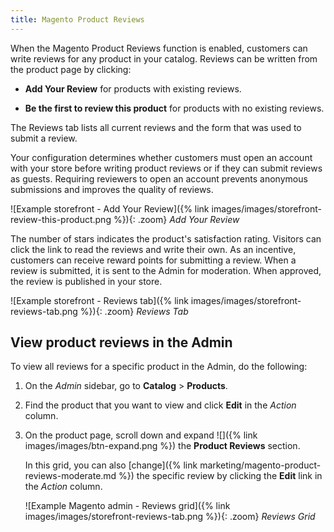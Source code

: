 ```yaml
---
title: Magento Product Reviews
---
```


When the Magento Product Reviews function is enabled, customers can write reviews for any product in your catalog. Reviews can be written from the product page by clicking:

- **Add Your Review** for products with existing reviews.

- **Be the first to review this product** for products with no existing reviews.

The Reviews tab lists all current reviews and the form that was used to submit a review.

Your configuration determines whether customers must open an account with your store before writing product reviews or if they can submit reviews as guests. Requiring reviewers to open an account prevents anonymous submissions and improves the quality of reviews.

![Example storefront - Add Your Review]({% link images/images/storefront-review-this-product.png %}){: .zoom}
_Add Your Review_

The number of stars indicates the product's satisfaction rating. Visitors can click the link to read the reviews and write their own. As an incentive, customers can receive reward points for submitting a review. When a review is submitted, it is sent to the Admin for moderation. When approved, the review is published in your store.

![Example storefront - Reviews tab]({% link images/images/storefront-reviews-tab.png %}){: .zoom}
_Reviews Tab_

## View product reviews in the Admin

To view all reviews for a specific product in the Admin, do the following:

1. On the _Admin_ sidebar, go to **Catalog** > **Products**.

1. Find the product that you want to view and click **Edit** in the _Action_ column.

1. On the product page, scroll down and expand ![]({% link images/images/btn-expand.png %}) the **Product Reviews** section.

   In this grid, you can also [change]({% link marketing/magento-product-reviews-moderate.md %}) the specific review by clicking the **Edit** link in the _Action_ column.

    ![Example Magento admin - Reviews grid]({% link images/images/storefront-reviews-tab.png %}){: .zoom}
    _Reviews Grid_